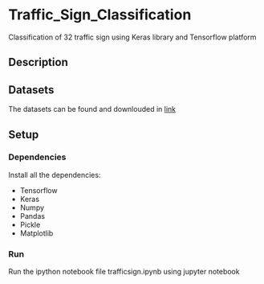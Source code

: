 # Traffic_Sign_Classification
Classification of 32 traffic sign using Keras library and Tensorflow platform

## Description

## Datasets
The datasets can be found and downlouded in [link](https://bitbucket.org/jadslim/german-traffic-signs)

## Setup 
### Dependencies
Install all the dependencies:
- Tensorflow
- Keras
- Numpy
- Pandas
- Pickle
- Matplotlib
### Run 
Run the ipython notebook file trafficsign.ipynb using jupyter notebook
